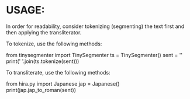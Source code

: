 # USAGE:

In order for readability, consider tokenizing (segmenting) the text first and then applying the transliterator.

To tokenize, use the following methods:

from tinysegmenter import TinySegmenter
ts = TinySegmenter()
sent = '<insert text here>'
print(' '.join(ts.tokenize(sent)))

To transliterate, use the following methods:

from hira.py import Japanese
jap = Japanese()
print(jap.jap_to_roman(sent))
